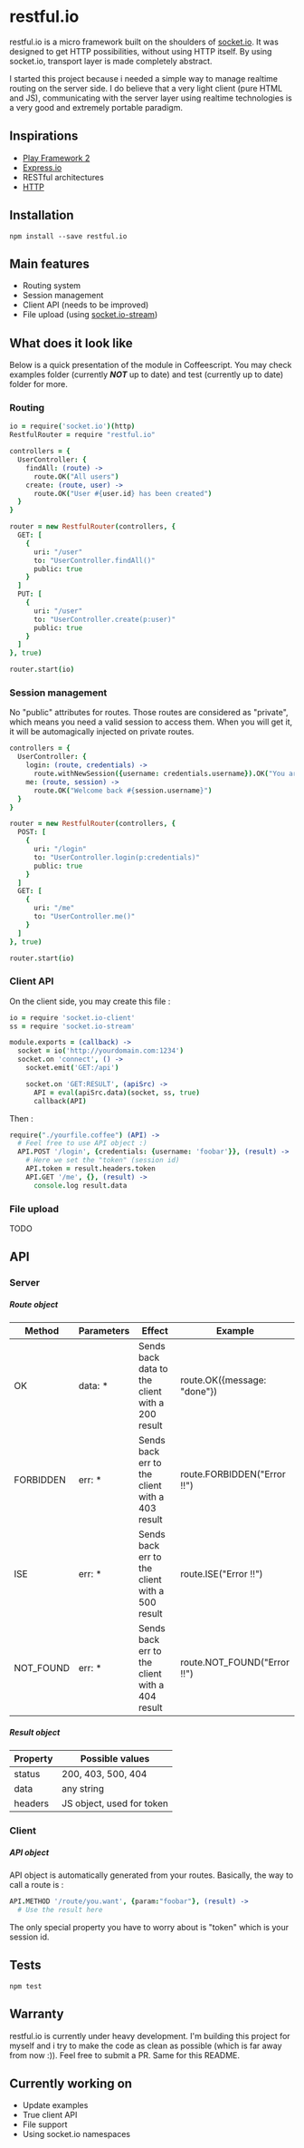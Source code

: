 restful.io
==========

restful.io is a micro framework built on the shoulders of [socket.io](http://socket.io). It was designed to get HTTP possibilities, without using HTTP itself. By using socket.io, transport layer is made completely abstract.

I started this project because i needed a simple way to manage realtime routing on the server side. I do believe that a very light client (pure HTML and JS), communicating with the server layer using realtime technologies is a very good and extremely portable paradigm.

Inspirations
------------
- [Play Framework 2](https://github.com/playframework/playframework)
- [Express.io](https://github.com/techpines/express.io)
- RESTful architectures
- [HTTP](http://fr.wikipedia.org/wiki/Hypertext_Transfer_Protocol)

Installation
------------
`npm install --save restful.io`

Main features
------------
* Routing system
* Session management
* Client API (needs to be improved)
* File upload (using [socket.io-stream](https://www.npmjs.com/package/socket.io-stream))

What does it look like
-----
Below is a quick presentation of the module in Coffeescript. You may check examples folder (currently ***NOT*** up to date) and test (currently up to date) folder for more.


### Routing

```coffeescript
io = require('socket.io')(http)
RestfulRouter = require "restful.io"

controllers = {
  UserController: {
    findAll: (route) ->
      route.OK("All users")
    create: (route, user) ->
      route.OK("User #{user.id} has been created")
  }
}

router = new RestfulRouter(controllers, {
  GET: [
    {
      uri: "/user"
      to: "UserController.findAll()"
      public: true
    }
  ]
  PUT: [
    {
      uri: "/user"
      to: "UserController.create(p:user)"
      public: true
    }
  ]
}, true)

router.start(io)
```

### Session management

No "public" attributes for routes. Those routes are considered as "private", which means you need a valid session to access them. When you will get it, it will be automagically injected on private routes.

```coffeescript
controllers = {
  UserController: {
    login: (route, credentials) ->
      route.withNewSession({username: credentials.username}).OK("You are now logged in")
    me: (route, session) ->
      route.OK("Welcome back #{session.username}")
  }
}

router = new RestfulRouter(controllers, {
  POST: [
    {
      uri: "/login"
      to: "UserController.login(p:credentials)"
      public: true
    }
  ]
  GET: [
    {
      uri: "/me"
      to: "UserController.me()"
    }
  ]
}, true)

router.start(io)
```

### Client API

On the client side, you may create this file :

```coffeescript
io = require 'socket.io-client'
ss = require 'socket.io-stream'

module.exports = (callback) ->
  socket = io('http://yourdomain.com:1234')
  socket.on 'connect', () ->
    socket.emit('GET:/api')

    socket.on 'GET:RESULT', (apiSrc) ->
      API = eval(apiSrc.data)(socket, ss, true)
      callback(API)
```

Then :

```coffeescript
require("./yourfile.coffee") (API) ->
  # Feel free to use API object :)
  API.POST '/login', {credentials: {username: 'foobar'}}, (result) ->
    # Here we set the "token" (session id)
    API.token = result.headers.token
    API.GET '/me', {}, (result) ->
      console.log result.data
```

### File upload

TODO



API
----

### Server

##### Route object

| Method | Parameters | Effect | Example |
| ---- | ---- | -------- | ------  |
| OK  | data: * | Sends back data to the client with a 200 result | route.OK({message: "done"}) |
| FORBIDDEN | err: * | Sends back err to the client with a 403 result | route.FORBIDDEN("Error !!") |
| ISE | err: * | Sends back err to the client with a 500 result | route.ISE("Error !!") |
| NOT_FOUND | err: * | Sends back err to the client with a 404 result | route.NOT_FOUND("Error !!") |

##### Result object

| Property | Possible values |
| -------- | ----------------- |
| status  | 200, 403, 500, 404 |
| data | any string |
| headers | JS object, used for token |

### Client

##### API object

API object is automatically generated from your routes. Basically, the way to call a route is :

```coffeescript
API.METHOD '/route/you.want', {param:"foobar"}, (result) ->
  # Use the result here
```

The only special property you have to worry about is "token" which is your session id.

Tests
----
```shell
npm test
```


Warranty
--------
restful.io is currently under heavy development. I'm building this project for myself and i try to make the code as clean as possible (which is far away from now :)). Feel free to submit a PR. Same for this README.


Currently working on
---------
- Update examples
- True client API
- File support
- Using socket.io namespaces
